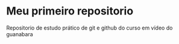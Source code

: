 # Meu primeiro repositorio
 Repositorio de estudo prático de git e github do curso em vídeo do guanabara
